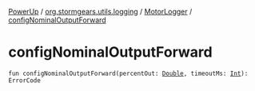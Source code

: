 [PowerUp](../../index.md) / [org.stormgears.utils.logging](../index.md) / [MotorLogger](index.md) / [configNominalOutputForward](./config-nominal-output-forward.md)

# configNominalOutputForward

`fun configNominalOutputForward(percentOut: `[`Double`](https://kotlinlang.org/api/latest/jvm/stdlib/kotlin/-double/index.html)`, timeoutMs: `[`Int`](https://kotlinlang.org/api/latest/jvm/stdlib/kotlin/-int/index.html)`): ErrorCode`